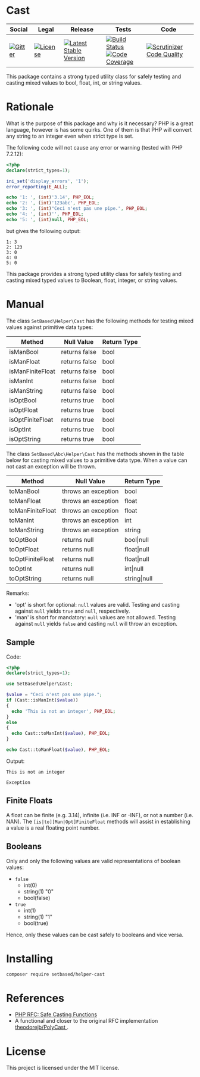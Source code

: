 # Cast

<table>
<thead>
<tr>
<th>Social</th>
<th>Legal</th>
<th>Release</th>
<th>Tests</th>
<th>Code</th>
</tr>
</thead>
<tbody>
<tr>
<td>
<a href="https://gitter.im/SetBased/php-abc?utm_source=badge&utm_medium=badge&utm_campaign=pr-badge"><img src="https://badges.gitter.im/SetBased/php-abc.svg" alt="Gitter"/></a>
</td>
<td>
<a href="https://packagist.org/packages/setbased/helper-cast"><img src="https://poser.pugx.org/setbased/helper-cast/license" alt="License"/></a>
</td>
<td>
<a href="https://packagist.org/packages/setbased/helper-cast"><img src="https://poser.pugx.org/setbased/helper-cast/v/stable" alt="Latest Stable Version"/></a><br/>
</td>
<td>
<a href="https://github.com/SetBased/php-helper-cast/actions/workflows/unit.yml"><img src="https://github.com/SetBased/php-helper-cast/actions/workflows/unit.yml/badge.svg" alt="Build Status"/></a><br/>
<a href="https://codecov.io/gh/SetBased/php-helper-cast"><img src="https://codecov.io/gh/SetBased/php-helper-cast/branch/master/graph/badge.svg" alt="Code Coverage"/></a>
</td>
<td>
<a href="https://scrutinizer-ci.com/g/SetBased/php-helper-cast/?branch=master"><img src="https://scrutinizer-ci.com/g/SetBased/php-helper-cast/badges/quality-score.png?b=master" alt="Scrutinizer Code Quality"/></a>
</td>
</tr>
</tbody>
</table>

This package contains a strong typed utility class for safely testing and casting mixed values to bool, float, int, or
string values.

# Rationale

What is the purpose of this package and why is it necessary?
PHP is a great language, however is has some quirks. One of them is that PHP will convert any string to an integer even
when strict type is set.

The following code will not cause any error or warning (tested with PHP 7.2.12):
```php
<?php
declare(strict_types=1);

ini_set('display_errors', '1');
error_reporting(E_ALL);

echo '1: ', (int)'3.14', PHP_EOL;
echo '2: ', (int)'123abc', PHP_EOL;
echo '3: ', (int)"Ceci n'est pas une pipe.", PHP_EOL;
echo '4: ', (int)'', PHP_EOL;
echo '5: ', (int)null, PHP_EOL;
```
but gives the following output:
```text
1: 3
2: 123
3: 0
4: 0
5: 0
```

This package provides a strong typed utility class for safely testing and casting mixed typed values to Boolean,
float, integer, or string values.

# Manual

The class `SetBased\Helper\Cast` has the following methods for testing mixed values against primitive data types:

| Method           | Null Value    | Return Type |
|------------------|---------------|-------------|
| isManBool        | returns false | bool        |
| isManFloat       | returns false | bool        |
| isManFiniteFloat | returns false | bool        |
| isManInt         | returns false | bool        |
| isManString      | returns false | bool        |
| isOptBool        | returns true  | bool        |
| isOptFloat       | returns true  | bool        |
| isOptFiniteFloat | returns true  | bool        |
| isOptInt         | returns true  | bool        |
| isOptString      | returns true  | bool        |

The class `SetBased\Abc\Helper\Cast` has the methods shown in the table below for casting mixed values to a primitive
data type. When a value can not cast an exception will be thrown.

| Method            | Null Value           | Return Type  |
|-------------------|----------------------|--------------|
| toManBool         | throws an exception  | bool         |
| toManFloat        | throws an exception  | float        |
| toManFiniteFloat  | throws an exception  | float        |
| toManInt          | throws an exception  | int          |
| toManString       | throws an exception  | string       |
| toOptBool         | returns null         | bool\|null   |
| toOptFloat        | returns null         | float\|null  |
| toOptFiniteFloat  | returns null         | float\|null  |
| toOptInt          | returns null         | int\|null    |
| toOptString       | returns null         | string\|null |

Remarks:
 * 'opt' is short for optional:  `null` values are valid. Testing and casting against `null` yields `true` and `null`, respectively.
 * 'man' is short for mandatory: `null` values are not allowed. Testing against `null` yields `false` and casting `null` will throw an exception.

## Sample

Code:
```php
<?php
declare(strict_types=1);

use SetBased\Helper\Cast;

$value = "Ceci n'est pas une pipe.";
if (Cast::isManInt($value))
{
  echo 'This is not an integer', PHP_EOL;
}
else
{
  echo Cast::toManInt($value), PHP_EOL;
}

echo Cast::toManFloat($value), PHP_EOL;
```

Output:
```
This is not an integer

Exception
```

## Finite Floats

A float can be finite (e.g. 3.14), infinite (i.e. INF or -INF), or not a number (i.e. NAN). The
`[is|to][Man|Opt]FiniteFloat` methods will assist in establishing a value is a real floating point number.

## Booleans

Only and only the following values are valid representations of boolean values:
* `false`
  * int(0)
  * string(1) "0"
  * bool(false)
* `true`
  * int(1)
  * string(1) "1"
  * bool(true)

Hence, only these values can be cast safely to booleans and vice versa.


# Installing

```
composer require setbased/helper-cast
```


# References

* [PHP RFC: Safe Casting Functions](https://wiki.php.net/rfc/safe_cast)
* A functional and closer to the original RFC implementation [theodorejb/PolyCast
](https://github.com/theodorejb/PolyCast).


#  License

This project is licensed under the MIT license.
